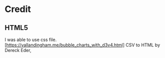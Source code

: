 # Credit
## HTML5
  I was able to use css file. 
[https://vallandingham.me/bubble_charts_with_d3v4.html]
CSV to HTML by Dereck Eder,
